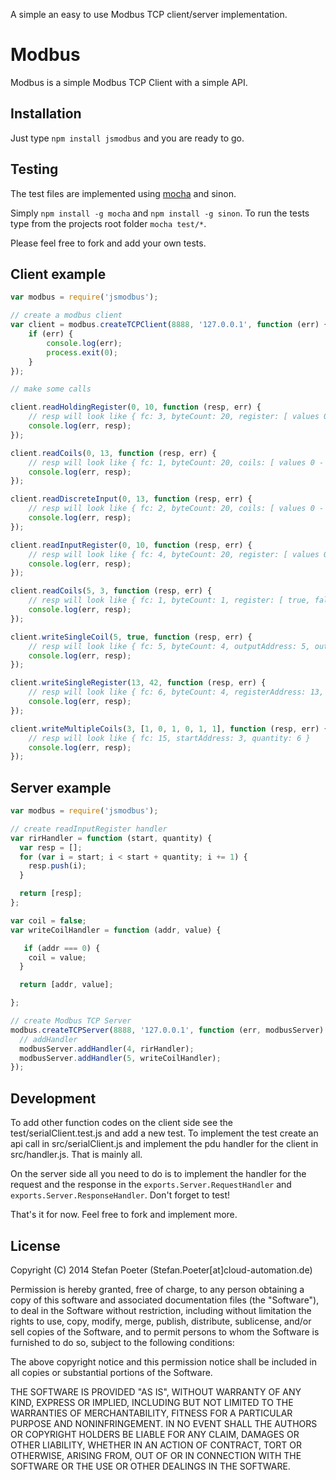 A simple an easy to use Modbus TCP client/server implementation.

Modbus
========

Modbus is a simple Modbus TCP Client with a simple API.

Installation
------------

Just type `npm install jsmodbus` and you are ready to go.

Testing
-------

The test files are implemented using [mocha](https://github.com/visionmedia/mocha) and sinon.

Simply `npm install -g mocha` and `npm install -g sinon`. To run the tests type from the projects root folder `mocha test/*`.

Please feel free to fork and add your own tests.

Client example
--------------
```javascript
var modbus = require('jsmodbus');

// create a modbus client
var client = modbus.createTCPClient(8888, '127.0.0.1', function (err) {
	if (err) {
		console.log(err);
		process.exit(0);
	}
});

// make some calls

client.readHoldingRegister(0, 10, function (resp, err) {
    // resp will look like { fc: 3, byteCount: 20, register: [ values 0 - 10 ] }
    console.log(err, resp); 
});

client.readCoils(0, 13, function (resp, err) {
    // resp will look like { fc: 1, byteCount: 20, coils: [ values 0 - 13 ] } 
    console.log(err, resp);
});

client.readDiscreteInput(0, 13, function (resp, err) {
    // resp will look like { fc: 2, byteCount: 20, coils: [ values 0 - 13 ] } 
    console.log(err, resp);
});

client.readInputRegister(0, 10, function (resp, err) {
	// resp will look like { fc: 4, byteCount: 20, register: [ values 0 - 10 ] }
	console.log(err, resp);
});

client.readCoils(5, 3, function (resp, err) {
	// resp will look like { fc: 1, byteCount: 1, register: [ true, false, true ] }
	console.log(err, resp);
});

client.writeSingleCoil(5, true, function (resp, err) {
	// resp will look like { fc: 5, byteCount: 4, outputAddress: 5, outputValue: true }
	console.log(err, resp);
});

client.writeSingleRegister(13, 42, function (resp, err) {
	// resp will look like { fc: 6, byteCount: 4, registerAddress: 13, registerValue: 42 }
	console.log(err, resp);
});

client.writeMultipleCoils(3, [1, 0, 1, 0, 1, 1], function (resp, err) {
    // resp will look like { fc: 15, startAddress: 3, quantity: 6 }
    console.log(err, resp); 
});
```

Server example
--------------
```javascript
var modbus = require('jsmodbus');

// create readInputRegister handler
var rirHandler = function (start, quantity) {
  var resp = [];
  for (var i = start; i < start + quantity; i += 1) {
    resp.push(i);
  }

  return [resp];
};

var coil = false;
var writeCoilHandler = function (addr, value) {

   if (addr === 0) {
    coil = value;
  }

  return [addr, value];

};

// create Modbus TCP Server
modbus.createTCPServer(8888, '127.0.0.1', function (err, modbusServer) {
  // addHandler
  modbusServer.addHandler(4, rirHandler);
  modbusServer.addHandler(5, writeCoilHandler);
});
```

Development
-----------

To add other function codes on the client side see the test/serialClient.test.js and add a new test. To implement the test create an api call in src/serialClient.js and implement the pdu handler for the client in src/handler.js. That is mainly all.

On the server side all you need to do is to implement the handler for the request and the response in the `exports.Server.RequestHandler` and `exports.Server.ResponseHandler`. Don't forget to test!

That's it for now. Feel free to fork and implement more.

License
-------

Copyright (C) 2014 Stefan Poeter (Stefan.Poeter[at]cloud-automation.de)

Permission is hereby granted, free of charge, to any person obtaining a copy of this software and associated documentation files (the "Software"), to deal in the Software without restriction, including without limitation the rights to use, copy, modify, merge, publish, distribute, sublicense, and/or sell copies of the Software, and to permit persons to whom the Software is furnished to do so, subject to the following conditions:

The above copyright notice and this permission notice shall be included in all copies or substantial portions of the Software.

THE SOFTWARE IS PROVIDED "AS IS", WITHOUT WARRANTY OF ANY KIND, EXPRESS OR IMPLIED, INCLUDING BUT NOT LIMITED TO THE WARRANTIES OF MERCHANTABILITY, FITNESS FOR A PARTICULAR PURPOSE AND NONINFRINGEMENT. IN NO EVENT SHALL THE AUTHORS OR COPYRIGHT HOLDERS BE LIABLE FOR ANY CLAIM, DAMAGES OR OTHER LIABILITY, WHETHER IN AN ACTION OF CONTRACT, TORT OR OTHERWISE, ARISING FROM, OUT OF OR IN CONNECTION WITH THE SOFTWARE OR THE USE OR OTHER DEALINGS IN THE SOFTWARE.
